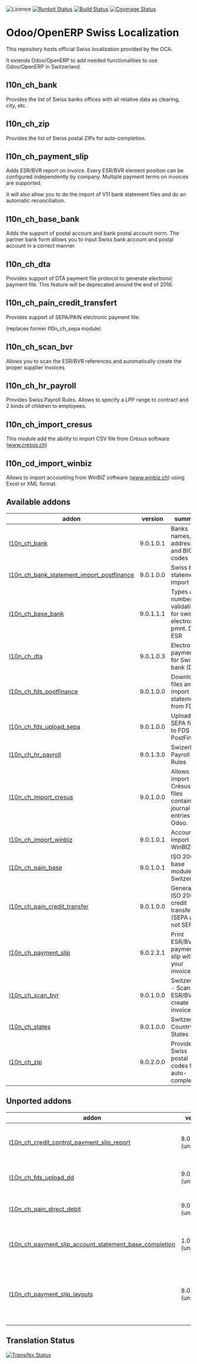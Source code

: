 ![Licence](https://img.shields.io/badge/licence-AGPL--3-blue.svg)
[![Runbot Status](https://runbot.odoo-community.org/runbot/badge/flat/125/9.0.svg)](https://runbot.odoo-community.org/runbot/repo/github-com-oca-l10n-switzerland-125)
[![Build Status](https://travis-ci.org/OCA/l10n-switzerland.svg?branch=9.0)](https://travis-ci.org/OCA/l10n-switzerland)
[![Coverage Status](https://coveralls.io/repos/OCA/l10n-switzerland/badge.svg?branch=9.0)](https://coveralls.io/r/OCA/l10n-switzerland?branch=9.0)


Odoo/OpenERP Swiss Localization
===============================

This repository hosts official Swiss localization provided by the OCA.

It extends Odoo/OpenERP to add needed functionalities to use Odoo/OpenERP in Switzerland.


l10n_ch_bank
------------

Provides the list of Swiss banks offices with all relative data as clearing, city, etc.


l10n_ch_zip
-----------

Provides the list of Swiss postal ZIPs for auto-completion.


l10n_ch_payment_slip
--------------------

Adds ESR/BVR report on invoice. Every ESR/BVR element position can be configured independently by company.
Multiple payment terms on invoices are supported.

It will also allow you to do the import of V11 bank statement files and do an automatic reconciliation.


l10n_ch_base_bank
-----------------

Adds the support of postal account and bank postal account norm.
The partner bank form allows you to input Swiss bank account and postal account in a correct manner.


l10n_ch_dta
-----------

Provides support of DTA payment file protocol to generate electronic payment file.
This feature will be deprecated around the end of 2016.


l10n_ch_pain_credit_transfert
-----------------------------

Provides support of SEPA/PAIN electronic payment file.


(replaces former l10n_ch_sepa module)


l10n_ch_scan_bvr
----------------

Allows you to scan the ESR/BVR references and automatically create the proper supplier invoices

l10n_ch_hr_payroll
------------------

Provides Swiss Payroll Rules.
Allows to specify a LPP range to contract and 2 kinds of children to employees.

l10n_ch_import_cresus
---------------------

This module add the ability to import CSV file from Crésus software (www.cresus.ch)

l10n_cd_import_winbiz
---------------------

Allows to import accounting from WinBIZ software (www.winbiz.ch) using Excel or XML format.

[//]: # (addons)

Available addons
----------------
addon | version | summary
--- | --- | ---
[l10n_ch_bank](l10n_ch_bank/) | 9.0.1.0.1 | Banks names, addresses and BIC codes
[l10n_ch_bank_statement_import_postfinance](l10n_ch_bank_statement_import_postfinance/) | 9.0.1.0.0 | Swiss bank statements import
[l10n_ch_base_bank](l10n_ch_base_bank/) | 9.0.1.1.1 | Types and number validation for swiss electronic pmnt. DTA, ESR
[l10n_ch_dta](l10n_ch_dta/) | 9.0.1.0.3 | Electronic payment file for Swiss bank (DTA)
[l10n_ch_fds_postfinance](l10n_ch_fds_postfinance/) | 9.0.1.0.0 | Download files and import bank statements from FDS
[l10n_ch_fds_upload_sepa](l10n_ch_fds_upload_sepa/) | 9.0.1.0.0 | Upload SEPA files to FDS PostFinance
[l10n_ch_hr_payroll](l10n_ch_hr_payroll/) | 9.0.1.3.0 | Swizerland Payroll Rules
[l10n_ch_import_cresus](l10n_ch_import_cresus/) | 9.0.1.0.0 | Allows to import Crésus .txt files containing journal entries into Odoo.
[l10n_ch_import_winbiz](l10n_ch_import_winbiz/) | 9.0.1.0.1 | Accounting Import WinBIZ
[l10n_ch_pain_base](l10n_ch_pain_base/) | 9.0.1.0.1 | ISO 20022 base module for Switzerland
[l10n_ch_pain_credit_transfer](l10n_ch_pain_credit_transfer/) | 9.0.1.0.0 | Generate ISO 20022 credit transfert (SEPA and not SEPA)
[l10n_ch_payment_slip](l10n_ch_payment_slip/) | 9.0.2.2.1 | Print ESR/BVR payment slip with your invoices
[l10n_ch_scan_bvr](l10n_ch_scan_bvr/) | 9.0.1.0.0 | Switzerland - Scan ESR/BVR to create invoices
[l10n_ch_states](l10n_ch_states/) | 9.0.1.0.0 | Switzerland Country States
[l10n_ch_zip](l10n_ch_zip/) | 9.0.2.0.0 | Provides all Swiss postal codes for auto-completion


Unported addons
---------------
addon | version | summary
--- | --- | ---
[l10n_ch_credit_control_payment_slip_report](l10n_ch_credit_control_payment_slip_report/) | 8.0.1.3.0 (unported) | Print BVR/ESR slip related to credit control
[l10n_ch_fds_upload_dd](l10n_ch_fds_upload_dd/) | 9.0.1.0 (unported) | Upload Direct Debit files to FDS PostFinance
[l10n_ch_pain_direct_debit](l10n_ch_pain_direct_debit/) | 9.0.1.0.0 (unported) | Generate ISO 20022 direct debits
[l10n_ch_payment_slip_account_statement_base_completion](l10n_ch_payment_slip_account_statement_base_completion/) | 1.0 (unported) | Switzerland - BVR/ESR Bank statement Completion
[l10n_ch_payment_slip_layouts](l10n_ch_payment_slip_layouts/) | 8.0.0.1.0 (unported) | Add new BVR/ESR payment slip layouts like invoice with slip on same document

[//]: # (end addons)

Translation Status
------------------
[![Transifex Status](https://www.transifex.com/projects/p/OCA-l10n-switzerland-9-0/chart/image_png)](https://www.transifex.com/projects/p/OCA-l10n-switzerland-9-0)
